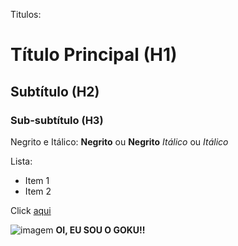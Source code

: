 Titulos:

# Título Principal (H1)
## Subtítulo (H2)
### Sub-subtítulo (H3)

Negrito e Itálico:
**Negrito** ou __Negrito__
*Itálico* ou _Itálico_

Lista:

* Item 1
* Item 2

Click [aqui](https://github.com/ggabrielfh/poo-terceiro-periodo-turma-a)

![imagem](https://p2.trrsf.com/image/fget/cf/774/0/images.terra.com/2018/05/09/goku004.jpg)
**OI, EU SOU O GOKU!!**

